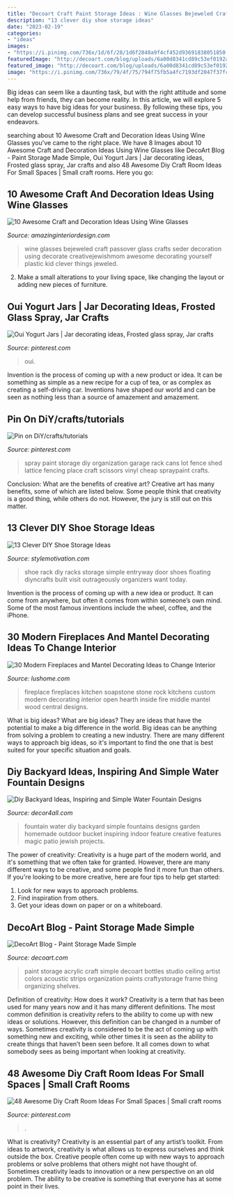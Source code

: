 ```yaml
---
title: "Decoart Craft Paint Storage Ideas : Wine Glasses Bejeweled Craft Passover Glass Crafts Seder Decoration Using Decorate Creativejewishmom Awesome Decorating Yourself Plastic Kid Clever Things Jeweled"
description: "13 clever diy shoe storage ideas"
date: "2023-02-19"
categories:
- "ideas"
images:
- "https://i.pinimg.com/736x/1d/6f/28/1d6f2848a9f4cf452d93691838051850.jpg"
featuredImage: "http://decoart.com/blog/uploads/6a00d8341cd89c53ef0192aaef3c39970d-800wi30.jpg"
featured_image: "http://decoart.com/blog/uploads/6a00d8341cd89c53ef0192aaef3c39970d-800wi30.jpg"
image: "https://i.pinimg.com/736x/79/4f/75/794f75fb5a4fc7193df2047f37fc219d--spray-paint-storage-spray-paint-cans.jpg"
---
```



Big ideas can seem like a daunting task, but with the right attitude and some help from friends, they can become reality. In this article, we will explore 5 easy ways to have big ideas for your business. By following these tips, you can develop successful business plans and see great success in your endeavors.

	

		
searching about 10 Awesome Craft and Decoration Ideas Using Wine Glasses you've came to the right place. We have 8 Images about 10 Awesome Craft and Decoration Ideas Using Wine Glasses like DecoArt Blog - Paint Storage Made Simple, Oui Yogurt Jars | Jar decorating ideas, Frosted glass spray, Jar crafts and also 48 Awesome Diy Craft Room Ideas For Small Spaces | Small craft rooms. Here you go:
		
    
## 10 Awesome Craft And Decoration Ideas Using Wine Glasses

<img loading=lazy src="http://www.amazinginteriordesign.com/wp-content/uploads/2013/11/1013.jpg" onerror="this.onerror=null;this.src='https://tse4.mm.bing.net/th?id=OIP.G6G9ju4-irT_2n9BLUuSigHaHW&amp;pid=15.1';" alt="10 Awesome Craft and Decoration Ideas Using Wine Glasses">

_Source: amazinginteriordesign.com_

>wine glasses bejeweled craft passover glass crafts seder decoration using decorate creativejewishmom awesome decorating yourself plastic kid clever things jeweled. 

	

2. Make a small alterations to your living space, like changing the layout or adding new pieces of furniture. 

    
## Oui Yogurt Jars | Jar Decorating Ideas, Frosted Glass Spray, Jar Crafts

<img loading=lazy src="https://i.pinimg.com/736x/1d/6f/28/1d6f2848a9f4cf452d93691838051850.jpg" onerror="this.onerror=null;this.src='https://tse2.mm.bing.net/th?id=OIP.bf1EApQ8IznMfbjmMhObBgHaJ3&amp;pid=15.1';" alt="Oui Yogurt Jars | Jar decorating ideas, Frosted glass spray, Jar crafts">

_Source: pinterest.com_

>oui. 

	

Invention is the process of coming up with a new product or idea. It can be something as simple as a new recipe for a cup of tea, or as complex as creating a self-driving car. Inventions have shaped our world and can be seen as nothing less than a source of amazement and amazement.

    
## Pin On DiY/crafts/tutorials

<img loading=lazy src="https://i.pinimg.com/736x/79/4f/75/794f75fb5a4fc7193df2047f37fc219d--spray-paint-storage-spray-paint-cans.jpg" onerror="this.onerror=null;this.src='https://tse4.mm.bing.net/th?id=OIP.tLuvUxe3gXfhOC4__d8nAQAAAA&amp;pid=15.1';" alt="Pin on DiY/crafts/tutorials">

_Source: pinterest.com_

>spray paint storage diy organization garage rack cans lot fence shed lattice fencing place craft scissors vinyl cheap spraypaint crafts. 

	

Conclusion: What are the benefits of creative art?
Creative art has many benefits, some of which are listed below. Some people think that creativity is a good thing, while others do not. However, the jury is still out on this matter.

    
## 13 Clever DIY Shoe Storage Ideas

<img loading=lazy src="https://www.diyncrafts.com/wp-content/uploads/2018/06/13-floating-shoe-rack.jpg" onerror="this.onerror=null;this.src='https://tse2.mm.bing.net/th?id=OIP.COL8SyeN33pYTss6BBXXxwHaMy&amp;pid=15.1';" alt="13 Clever DIY Shoe Storage Ideas">

_Source: stylemotivation.com_

>shoe rack diy racks storage simple entryway door shoes floating diyncrafts built visit outrageously organizers want today. 

	

Invention is the process of coming up with a new idea or product. It can come from anywhere, but often it comes from within someone’s own mind. Some of the most famous inventions include the wheel, coffee, and the iPhone.

    
## 30 Modern Fireplaces And Mantel Decorating Ideas To Change Interior

<img loading=lazy src="https://www.lushome.com/wp-content/uploads/2014/03/fireplace-design-ideas-fireplaces-mantels-26.jpg" onerror="this.onerror=null;this.src='https://tse1.mm.bing.net/th?id=OIP.HRYZeTh12IngIcNBOGFm8gHaKI&amp;pid=15.1';" alt="30 Modern Fireplaces and Mantel Decorating Ideas to Change Interior">

_Source: lushome.com_

>fireplace fireplaces kitchen soapstone stone rock kitchens custom modern decorating interior open hearth inside fire middle mantel wood central designs. 

	

What is big ideas?
What are big ideas? They are ideas that have the potential to make a big difference in the world. Big ideas can be anything from solving a problem to creating a new industry. There are many different ways to approach big ideas, so it's important to find the one that is best suited for your specific situation and goals.

    
## Diy Backyard Ideas, Inspiring And Simple Water Fountain Designs

<img loading=lazy src="http://www.decor4all.com/wp-content/uploads/2011/09/bucket-water-fountain-creative-backyard-ideas.jpg" onerror="this.onerror=null;this.src='https://tse3.mm.bing.net/th?id=OIP.okBdlcvzYlDQAqapzYMWrgAAAA&amp;pid=15.1';" alt="Diy Backyard Ideas, Inspiring and Simple Water Fountain Designs">

_Source: decor4all.com_

>fountain water diy backyard simple fountains designs garden homemade outdoor bucket inspiring indoor feature creative features magic patio jewish projects. 

	

The power of creativity:
Creativity is a huge part of the modern world, and it's something that we often take for granted. However, there are many different ways to be creative, and some people find it more fun than others. If you're looking to be more creative, here are four tips to help get started:
1. Look for new ways to approach problems.
2. Find inspiration from others.
3. Get your ideas down on paper or on a whiteboard.

    
## DecoArt Blog - Paint Storage Made Simple

<img loading=lazy src="http://decoart.com/blog/uploads/6a00d8341cd89c53ef0192aaef3c39970d-800wi30.jpg" onerror="this.onerror=null;this.src='https://tse1.mm.bing.net/th?id=OIP.NBo38oTGxnIHbOuOctVsCgAAAA&amp;pid=15.1';" alt="DecoArt Blog - Paint Storage Made Simple">

_Source: decoart.com_

>paint storage acrylic craft simple decoart bottles studio ceiling artist colors acoustic strips organization paints craftystorage frame thing organizing shelves. 

	

Definition of creativity: How does it work?
Creativity is a term that has been used for many years now and it has many different definitions. The most common definition is creativity refers to the ability to come up with new ideas or solutions. However, this definition can be changed in a number of ways. Sometimes creativity is considered to be the act of coming up with something new and exciting, while other times it is seen as the ability to create things that haven’t been seen before. It all comes down to what somebody sees as being important when looking at creativity.

    
## 48 Awesome Diy Craft Room Ideas For Small Spaces | Small Craft Rooms

<img loading=lazy src="https://i.pinimg.com/736x/88/c4/59/88c45997d19b8669e46b8e979c047ebc.jpg" onerror="this.onerror=null;this.src='https://tse3.mm.bing.net/th?id=OIP.sTWFDSZ7lA6xnPuE6ADRkQHaKy&amp;pid=15.1';" alt="48 Awesome Diy Craft Room Ideas For Small Spaces | Small craft rooms">

_Source: pinterest.com_

>. 

	

What is creativity?
Creativity is an essential part of any artist’s toolkit. From ideas to artwork, creativity is what allows us to express ourselves and think outside the box. Creative people often come up with new ways to approach problems or solve problems that others might not have thought of. Sometimes creativity leads to innovation or a new perspective on an old problem. The ability to be creative is something that everyone has at some point in their lives.

